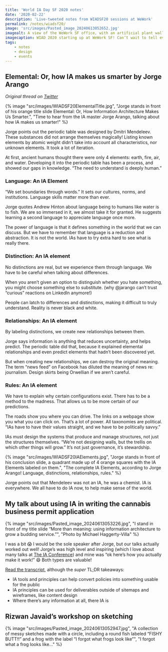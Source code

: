 ```yaml
---
title: 'World IA Day SF 2020 notes'
date: '2020-02-22'
description: 'Live-tweeted notes from WIADSF20 sessions at WeWork'
permalink: /notes/wiadsf20/
image: 'src/images/Pasted_image_20240613052652.jpg'
imagealt: A view of the WeWork SF office, with an artificial plant wall with “Do What You Love” lit in neon, and the World IA Day 2020 San Francisco logo on one of the large projector screens.
imagecaption: WIAD 2020 starting up at WeWork SF! Can’t wait to tell everyone about IA and weed! 😄
tags: 
    - notes
    - design
    - events
---
```


## Elemental: Or, how IA makes us smarter by Jorge Arango
*Original thread on [Twitter](https://twitter.com/anitaycheng/status/1231284211320942593)*

{% image "src/images/WIADSF20ElementalTitle.jpg", "Jorge stands in front of his orange title slide Elemental: Or, How Information Architecture Makes Us Smarter.", "Time to hear from the IA master Jorge Arango, talking about how IA makes us smarter!" %}

Jorge points out the periodic table was designed by Dmitri Mendeleev. These substances did not arrange themselves magically! Listing known elements by atomic weight didn’t take into account all characteristics, nor unknown elements. It took a lot of iteration.

At first, ancient humans thought there were only 4 elements: earth, fire, air, and water. Developing it into the periodic table has been a process, and showed our gaps in knowledge. “The need to understand is deeply human.” 

### Language: An IA Element
“We set boundaries through words.” It sets our cultures, norms, and institutions. Language skills matter more than ever.

Jorge quotes Andrew Hinton about language being to humans like water is to fish. We are so immersed in it, we almost take it for granted. He suggests learning a second language to appreciate language once more. 

The power of language is that it defines something in the world that we can discuss. But we have to remember that language is a reduction and abstraction. It is not the world. IAs have to try extra hard to see what is really there. 

### Distinction: An IA element
No distinctions are real, but we experience them through language. We have to be careful when talking about differences. 

When you aren’t given an option to distinguish whether you hate something, you might choose something else to substitute. (why @jarango can’t trust “curious” reactions on LinkedIn anymore!) 

People can latch to differences and distinctions, making it difficult to truly understand. Reality is never black and white. 

### Relationships: An IA element
By labeling distinctions, we create new relationships between them. 

Jorge says information is anything that reduces uncertainty, and helps predict. The periodic table did that, because it explained elemental relationships and even predict elements that hadn’t been discovered yet. 

But when creating new relationships, we can destroy the original meaning. The term “news feed” on Facebook has diluted the meaning of news re: journalism. Design skirts being Orwellian if we aren’t careful. 

### Rules: An IA element
We have to explain why certain configurations exist. There has to be a method to the madness. That allows us to be more certain of our predictions.

The roads show you where you can drive. The links on a webpage show you what you can click on. That’s a lot of power. All taxonomies are political. “IAs have to have their values straight, and we have to be politically savvy.” 

IAs must design the systems that produce and manage structures, not just the structures themselves. “We’re not designing walls, but the trellis on which other things will grow.” It’s not just governance, it’s stewardship.

{% image "src/images/WIADSF20IAElements.jpg", "Jorge stands in front of his conclusion slide, a quadrant made up of 4 orange squares with the IA Elements labeled on them.", "The complete IA Elements, according to Jorge Arango! Language, distinctions, relationships, rules." %}

Jorge points out that Mendeleev was not an IA, he was a chemist. IA is everywhere. We all have to do IA now, to help make sense of the world.

## My talk about using IA in writing the cannabis business permit application
{% image "src/images/Pasted_image_20240613053226.jpg", "I stand in front of my title slide “More than meaning: using information architecture to grow a budding service.”", "Photo by Michael Haggerty-Villa" %}

I was a bit 😱 I would be the sole speaker after Jorge, but our talks actually worked out well! Jorge’s was high level and inspiring (which I love about many talks at [The IA Conference](https://www.theiaconference.com/)) and mine was “ok here’s how you actually make it work!” 😄 Both types are valuable!

[Read the transcript](/talk/more-than-meaning/), although the _super_ TL;DR takeaways:
- IA tools and principles can help convert policies into something usable for the public
- IA principles can be used for deliverables outside of sitemaps and wireframes, like content design
- Where there’s any information at all, there IA is

## Rizwan Javaid’s workshop on sketching
{% image "src/images/Pasted_image_20240613052947.jpg", "A collection of messy sketches made with a circle, including a round fish labeled “FISHY BUTT!!” and a frog with the label “I forgot what frogs look like”", "I forgot what a frog looks like..." %}

